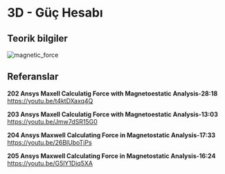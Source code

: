 # 3D - Güç Hesabı

## Teorik bilgiler
![magnetic_force](https://github.com/dagaca/Ansys-Maxwell-Portfolio/assets/80363244/eef744ba-9d34-4d45-9094-121ff8d50fcb)


## Referanslar
**202 Ansys Maxell Calculatig Force with Magnetoestatic Analysis-28:18**
https://youtu.be/t4ktDXaxq4Q 

**203 Ansys Maxell Calculatig Force with Magnetoestatic Analysis-13:03**
https://youtu.be/Jmw7dSR15G0  

**204 Ansys Maxwell Calculating Force in Magnetostatic Analysis-17:33**
https://youtu.be/26BlUboTjPs 

**205 Ansys Maxwell Calculating Force in Magnetostatic Analysis-16:24**
https://youtu.be/G5lY1Diq5XA 
